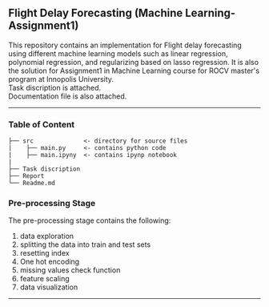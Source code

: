 ## Flight Delay Forecasting (Machine Learning-Assignment1)
This repository contains an implementation for Flight delay forecasting using different machine learning models such as linear regression, polynomial regression, and regularizing based on lasso regression. It is also the solution for Assignment1 in Machine Learning course for ROCV master's program at Innopolis University.<br>
Task discription is attached.<br>
Documentation file is also attached.<br>

---
### Table of Content 
```
├── src              <- directory for source files 
|    ├── main.py     <- contains python code
|    ├── main.ipyny  <- contains ipynp notebook
|
├── Task discription  
├── Report 
└── Readme.md
```

### Pre-processing Stage
The pre-processing stage contains the following:
1. data exploration
2. splitting the data into train and test sets
3. resetting index
4. One hot encoding
5. missing values check function
6. feature scaling
7. data visualization

---
